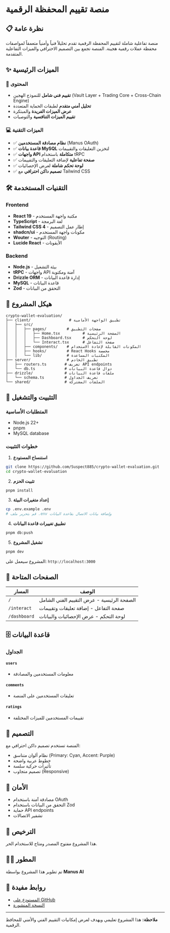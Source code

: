 # منصة تقييم المحفظة الرقمية

## 📋 نظرة عامة

منصة تفاعلية شاملة لتقييم المحفظة الرقمية تقدم تحليلاً فنياً وأمنياً متعمقاً لمواصفات محفظة عملات رقمية هجينة. المنصة تجمع بين التصميم الاحترافي والميزات التفاعلية المتقدمة.

## ✨ الميزات الرئيسية

### 🎯 المحتوى
- **تقييم فني شامل** للنموذج الهجين (Vault Layer + Trading Core + Cross-Chain Engine)
- **تحليل أمني متقدم** لطبقات الحماية المتعددة
- **عرض الميزات الفريدة** والمبتكرة
- **تقييم الميزات التنافسية** والتوصيات

### 💻 الميزات التقنية
- ✅ **نظام مصادقة المستخدمين** (Manus OAuth)
- ✅ **قاعدة بيانات MySQL** لتخزين التعليقات والتقييمات
- ✅ **واجهات API متكاملة** باستخدام tRPC
- ✅ **صفحة تفاعلية** لإضافة التعليقات والتقييمات
- ✅ **لوحة تحكم شاملة** لعرض الإحصائيات
- ✅ **تصميم داكن احترافي** مع Tailwind CSS

## 🛠️ التقنيات المستخدمة

### Frontend
- **React 19** - مكتبة واجهة المستخدم
- **TypeScript** - لغة البرمجة
- **Tailwind CSS 4** - إطار عمل التصميم
- **shadcn/ui** - مكونات واجهة المستخدم
- **Wouter** - التوجيه (Routing)
- **Lucide React** - الأيقونات

### Backend
- **Node.js** - بيئة التشغيل
- **tRPC** - واجهات API آمنة ومكتوبة
- **Drizzle ORM** - إدارة قاعدة البيانات
- **MySQL** - قاعدة البيانات
- **Zod** - التحقق من البيانات

## 📂 هيكل المشروع

```
crypto-wallet-evaluation/
├── client/                 # تطبيق الواجهة الأمامية
│   ├── src/
│   │   ├── pages/         # صفحات التطبيق
│   │   │   ├── Home.tsx          # الصفحة الرئيسية
│   │   │   ├── Dashboard.tsx     # لوحة التحكم
│   │   │   └── Interact.tsx      # صفحة التفاعل
│   │   ├── components/    # المكونات القابلة لإعادة الاستخدام
│   │   ├── hooks/         # React Hooks مخصصة
│   │   └── lib/           # المكتبات المساعدة
├── server/                # تطبيق الخادم
│   ├── routers.ts        # تعريف API endpoints
│   └── db.ts             # دوال قاعدة البيانات
├── drizzle/              # ملفات قاعدة البيانات
│   └── schema.ts         # تعريف الجداول
└── shared/               # الملفات المشتركة
```

## 🚀 التثبيت والتشغيل

### المتطلبات الأساسية
- Node.js 22+
- pnpm
- MySQL database

### خطوات التثبيت

1. **استنساخ المستودع**
```bash
git clone https://github.com/Suspect885/crypto-wallet-evaluation.git
cd crypto-wallet-evaluation
```

2. **تثبيت الحزم**
```bash
pnpm install
```

3. **إعداد متغيرات البيئة**
```bash
cp .env.example .env
# قم بتحرير ملف .env وإضافة بيانات الاتصال بقاعدة البيانات
```

4. **تطبيق تغييرات قاعدة البيانات**
```bash
pnpm db:push
```

5. **تشغيل المشروع**
```bash
pnpm dev
```

المشروع سيعمل على: `http://localhost:3000`

## 📱 الصفحات المتاحة

| المسار | الوصف |
|--------|-------|
| `/` | الصفحة الرئيسية - عرض التقييم الفني الشامل |
| `/interact` | صفحة التفاعل - إضافة تعليقات وتقييمات |
| `/dashboard` | لوحة التحكم - عرض الإحصائيات والبيانات |

## 🗄️ قاعدة البيانات

### الجداول

#### `users`
- معلومات المستخدمين والمصادقة

#### `comments`
- تعليقات المستخدمين على المنصة

#### `ratings`
- تقييمات المستخدمين للميزات المختلفة

## 🎨 التصميم

المنصة تستخدم تصميم داكن احترافي مع:
- نظام ألوان متناسق (Primary: Cyan, Accent: Purple)
- خطوط عربية واضحة
- تأثيرات حركية سلسة
- تصميم متجاوب (Responsive)

## 🔐 الأمان

- مصادقة آمنة باستخدام OAuth
- التحقق من البيانات باستخدام Zod
- حماية API endpoints
- تشفير الاتصالات

## 📄 الترخيص

هذا المشروع مفتوح المصدر ومتاح للاستخدام الحر.

## 👨‍💻 المطور

تم تطوير هذا المشروع بواسطة **Manus AI**

## 🔗 روابط مفيدة

- [المستودع على GitHub](https://github.com/Suspect885/crypto-wallet-evaluation)
- [النسخة المنشورة](https://crypto-wallet-evaluation.manus.space)

---

**ملاحظة:** هذا المشروع تعليمي ويهدف لعرض إمكانيات التقييم الفني والأمني للمحافظ الرقمية.

